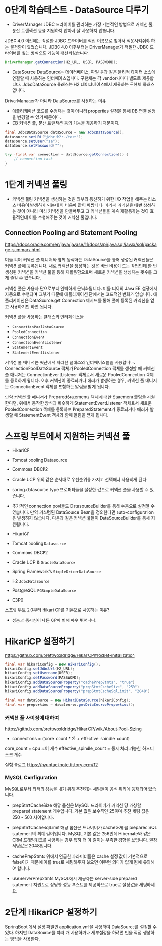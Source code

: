 
# 0단계 학습테스트 - DataSource 다루기

- DriverManager
JDBC 드라이버를 관리하는 가장 기본적인 방법으로 커넥션 풀, 분산 트랜잭션 등을 지원하지 않아서 잘 사용하지 않습니다.

JDBC 4.0 이전에는 적절한 JDBC 드라이버를 직접 이름으로 찾아서 적용시켜줘야 하는 불편함이 있었습니다.
JDBC 4.0 이후부터는 DriverManager가 적절한 JDBC 드라이버를 찾는 방식으로 기능이 개선되었습니다.

``` java
DriverManager.getConnection(H2_URL, USER, PASSWORD);
```

- DataSource
DataSource는 데이터베이스, 파일 등과 같은 물리적 데이터 소스에 연결할 때 사용하는 인터페이스입니다. 
구현체는 각 vendor사마다 별도로 제공합니다.
JdbcDataSource 클래스는 H2 데이터베이스에서 제공하는 구현체 클래스입니다.

DriverManager가 아니라 DataSource를 사용하는 이유
- 애플리케이션 코드를 수정하는 것이 아니라 properties 설정을 통해 DB 연결 설정을 변경할 수 있기 때문이다.
- DB 커넥션 풀, 분산 트랜잭션 등의 기능을 제공하기 때문이다.


``` java
final JdbcDataSource dataSource = new JdbcDataSource();
datasource.setURL("jdbc:h2:./test");
datasource.setUser("sa");
dataSource.setPassword("");

try (final var connection = dataSource.getConnection()) {
	// connection task
}
```



# 1단계 커넥션 풀링

- 커넥션 풀링
커넥션을 생성하는 것은 외부와 통신하기 위한 I/O 작업을 해주는 리소스 비용이 발생하게 되는데 이 비용이 많이 비쌉니다.
따라서 커넥션을 매번 생성하는 것이 아니라 미리 커넥션을 만들어두고 그 커넥션들을 계속 재활용하는 것이 효율적인데 이를 수행해주는 것이 커넥션 풀입니다.

## Connection Pooling and Statement Pooling
https://docs.oracle.com/en/java/javase/11/docs/api/java.sql/javax/sql/package-summary.html

미들 티어 커넥션 풀 매니저와 함께 동작하는 DataSource를 통해 생성된 커넥션들은 커넥션 풀에 등록됩니다. 새로 커넥션을 생성하는 것은 비싼 비용이 드는 작업인데 한 번 생성된 커넥션을 커넥션 풀을 통해 재활용함으로써 새로운 커넥션을 생성하는 횟수를 크게 줄일 수 있습니다.

커넥션 풀은 사용자 단으로부터 완벽하게 은닉화됩니다. 미들 티어의 Java EE 설정에서 자동으로 수행되며 그렇기 때문에 애플리케이션 단에서는 코드적인 변화가 없습니다. 애플리케이션은 DataSource.get Connection 메서드를 통해 풀에 등록된 커넥션을 얻고 사용하기만 하면 됩니다.

커넥션 풀을 사용하는 클래스와 인터페이스들
- `ConnectionPoolDataSource`
- `PooledConnection`
- `ConnectionEvent`
- `ConnectionEventListener`
- `StatementEvent`
- `StatementEventListener`

커넥션 풀 매니저는 뒷단에서 이러한 클래스와 인터페이스들을 사용합니다. ConnectionPoolDataSource 객체가 PooledConnection 객체를 생성할 때 커넥션 풀 매니저는 ConnectionEventListener 객체로서 새로운 PooledConnection 객체를 등록하게 됩니다. 이후 커넥션이 종료되거나 에러가 발생하는 경우, 커넥션 풀 매니저는 ConnectionEvent 객체를 포함하는 알림을 받게 됩니다.

만약 커넥션 풀 매니저가 PreparedStatements 객체에 대한 Statement 풀링을 지원한다면, 위에서 동작한 방식과 비슷하게 StatementEventListener 객체로서 새로운 PooledConnection 객체를 등록하며 PreparedStatement가 종료되거나 에러가 발생할 때 StatementEvent 객체와 함께 알림을 받게 됩니다. 


# 스프링 부트에서 지원하는 커넥션 풀
- HikariCP
- Tomcat pooling Datasource
- Commons DBCP2
- Oracle UCP
위와 같은 순서대로 우선순위를 가지고 선택해서 사용하게 된다.

- spring.datasource.type 프로퍼티들을 설정한 값으로 커넥션 풀을 사용할 수 있습니다.
- 추가적인 connection pool들도 DatasourceBuilder를 통해 수동으로 설정될 수 있습니다. 만약 커스텀된 DataSource Bean을 정의한다면 auto-configuration은 발생하지 않습니다. 다음과 같은 커넥션 풀들이 DataSourceBuilder를 통해 지원됩니다.

- HikariCP
- Tomcat pooling `Datasource`
- Commons DBCP2
- Oracle UCP & `OracleDataSource`
- Spring Framework’s `SimpleDriverDataSource`
- H2 `JdbcDataSource`
- PostgreSQL `PGSimpleDataSource`
- C3P0

스프링 부트 2.0부터 Hikari CP를 기본으로 사용하는 이유?
- 성능과 동시성이 다른 CP에 비해 매우 뛰어나다.


# HikariCP 설정하기
https://github.com/brettwooldridge/HikariCP#rocket-initialization

``` java
final var hikariConfig = new HikariConfig();
hikariConfig.setJdbcUrl(H2_URL);
hikariConfig.setUsername(USER);
hikariConfig.setPassword(PASSWORD);
hikariConfig.addDataSourceProperty("cachePrepStmts", "true")
hikariConfig.addDataSourceProperty("prepStmtCacheSize", "250")
hikariConfig.addDataSourceProperty("prepStmtCacheSqlLimit", "2048")

final var dataSource = new HikariDataSource(hikariConfig);
final var properties = dataSource.getDataSourceProperties();
```



### 커넥션 풀 사이징에 대하여
https://github.com/brettwooldridge/HikariCP/wiki/About-Pool-Sizing
- connections = ((core_count * 2) + effective_spindle_count)

core_count = cpu 코어 개수
effective_spindle_count = 동시 처리 가능한 하드디스크 개수


실험 블로그
https://hyuntaeknote.tistory.com/12


### MySQL Configuration

MySQL로부터 최적의 성능을 내기 위해 추천되는 세팅들이 공식 위키에 등재되어 있습니다.

- prepStmtCacheSize
해당 옵션은 MySQL 드라이버가 커넥션 당 캐싱할 prepared statement 개수입니다. 기본 값은 보수적인 25이며 추천 세팅 값은 250 - 500 사이입니다.


- prepStmtCacheSqlLimit
해당 옵션은 드라이버가 cache하게 될 prepared SQL statement의 최대 길이입니다. MySQL 기본 값은 256인데 Hibernate와 같은 ORM 프레임워크를 사용하는 경우 특히 더 이 길이는 부족한 경향을 보입니다. 권장 세팅값은 2048입니다.


- cachePrepStmts
위에서 언급한 파라미터들은 cache 설정 값이 기본적으로 false이기 때문에 이를 true로 세팅해주지 않으면 아무런 의미가 없게 됨에 유의해야 합니다.

- useServerPrepStmts
MySQL에서 제공하는 server-side prepared statement 지원으로 상당한 성능 부스트를 제공하므로 true로 설정값을 세팅하세요.


# 2단계 HikariCP 설정하기

SpringBoot 에서 설정 파일인 application.yml을 사용하여 DataSource를 설정할 수 있다.
하지만 DataSource를 여러 개 사용하거나 세부설정을 하려면 빈을 직접 생성하는 방법을 사용한다.

